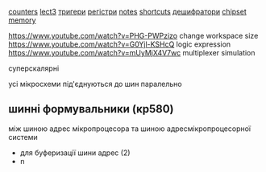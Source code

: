[counters](counters.md)
[lect3](lect3.md)
[тригери](lect4.md)
[регістри](lect5.md)
[notes](notes.md)
[shortcuts](shortcuts.md)
[дешифратори](дешифратори.md)
[chipset](chipset)
[memory](memory)

https://www.youtube.com/watch?v=PHG-PWPzizo change workspace size
https://www.youtube.com/watch?v=G0Yjl-KSHcQ logic expression
https://www.youtube.com/watch?v=mUyMjX4V7wc multiplexer simulation

суперскалярні

усі мікросхеми під'єднуються до шин паралельно

## шинні формувальники (кр580)

між шиною адрес мікропроцесора та шиною адресмікропроцесорної системи

- для буферизації шини адрес (2)
- n
